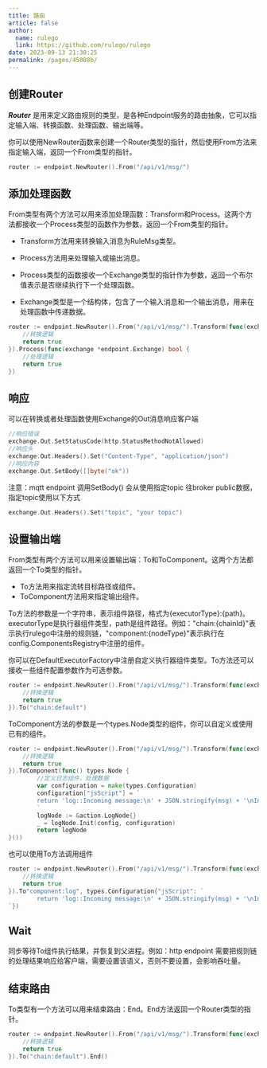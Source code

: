 ```yaml
---
title: 路由
article: false
author: 
  name: rulego
  link: https://github.com/rulego/rulego
date: 2023-09-13 21:30:25
permalink: /pages/45008b/
---
```


## 创建Router

***Router*** 是用来定义路由规则的类型，是各种Endpoint服务的路由抽象，它可以指定输入端、转换函数、处理函数、输出端等。

你可以使用NewRouter函数来创建一个Router类型的指针，然后使用From方法来指定输入端，返回一个From类型的指针。

```go
router := endpoint.NewRouter().From("/api/v1/msg/")
```

## 添加处理函数

From类型有两个方法可以用来添加处理函数：Transform和Process。这两个方法都接收一个Process类型的函数作为参数，返回一个From类型的指针。

- Transform方法用来转换输入消息为RuleMsg类型。
- Process方法用来处理输入或输出消息。

- Process类型的函数接收一个Exchange类型的指针作为参数，返回一个布尔值表示是否继续执行下一个处理函数。
- Exchange类型是一个结构体，包含了一个输入消息和一个输出消息，用来在处理函数中传递数据。

```go
router := endpoint.NewRouter().From("/api/v1/msg/").Transform(func(exchange *endpoint.Exchange) bool {
    //转换逻辑
    return true
}).Process(func(exchange *endpoint.Exchange) bool {
    //处理逻辑
    return true
})
```

## 响应

可以在转换或者处理函数使用Exchange的Out消息响应客户端

```go
//响应错误
exchange.Out.SetStatusCode(http.StatusMethodNotAllowed)
//响应头
exchange.Out.Headers().Set("Content-Type", "application/json")
//响应内容
exchange.Out.SetBody([]byte("ok"))
```
注意：mqtt endpoint 调用SetBody() 会从使用指定topic 往broker public数据，指定topic使用以下方式

```go
exchange.Out.Headers().Set("topic", "your topic")
```

## 设置输出端

From类型有两个方法可以用来设置输出端：To和ToComponent。这两个方法都返回一个To类型的指针。

- To方法用来指定流转目标路径或组件。
- ToComponent方法用来指定输出组件。


To方法的参数是一个字符串，表示组件路径，格式为{executorType}:{path}。executorType是执行器组件类型，path是组件路径。例如："chain:{chainId}"表示执行rulego中注册的规则链，"component:{nodeType}"表示执行在config.ComponentsRegistry中注册的组件。

你可以在DefaultExecutorFactory中注册自定义执行器组件类型。To方法还可以接收一些组件配置参数作为可选参数。

```go
router := endpoint.NewRouter().From("/api/v1/msg/").Transform(func(exchange *endpoint.Exchange) bool {
    //转换逻辑
    return true
}).To("chain:default")
```

ToComponent方法的参数是一个types.Node类型的组件，你可以自定义或使用已有的组件。

```go
router := endpoint.NewRouter().From("/api/v1/msg/").Transform(func(exchange *endpoint.Exchange) bool {
    //转换逻辑
    return true
}).ToComponent(func() types.Node {
        //定义日志组件，处理数据
        var configuration = make(types.Configuration)
        configuration["jsScript"] = `
        return 'log::Incoming message:\n' + JSON.stringify(msg) + '\nIncoming metadata:\n' + JSON.stringify(metadata);
        `
        logNode := &action.LogNode{}
        _ = logNode.Init(config, configuration)
        return logNode
}())
```

也可以使用To方法调用组件
```go
router := endpoint.NewRouter().From("/api/v1/msg/").Transform(func(exchange *endpoint.Exchange) bool {
    //转换逻辑
    return true
}).To"component:log", types.Configuration{"jsScript": `
		return 'log::Incoming message:\n' + JSON.stringify(msg) + '\nIncoming metadata:\n' + JSON.stringify(metadata);
`})
```

## Wait

同步等待To组件执行结果，并恢复到父进程。例如：http endpoint 需要把规则链的处理结果响应给客户端，需要设置该语义，否则不要设置，会影响吞吐量。

## 结束路由

To类型有一个方法可以用来结束路由：End。End方法返回一个Router类型的指针。

```go
router := endpoint.NewRouter().From("/api/v1/msg/").Transform(func(exchange *endpoint.Exchange) bool {
    //转换逻辑
    return true
}).To("chain:default").End()
```